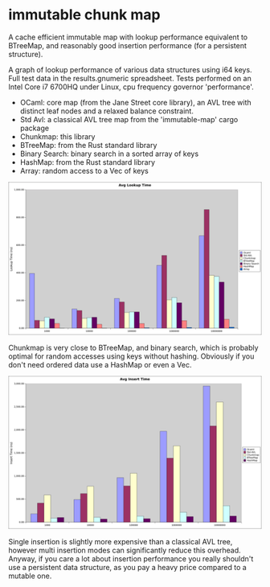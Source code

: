 # immutable chunk map

A cache efficient immutable map with lookup performance equivalent to BTreeMap,
and reasonably good insertion performance (for a persistent structure).

A graph of lookup performance of various data structures using i64 keys. Full
test data in the results.gnumeric spreadsheet. Tests performed on an Intel Core
i7 6700HQ under Linux, cpu frequency governor 'performance'.

* OCaml: core map (from the Jane Street core library), an AVL tree with
distinct leaf nodes and a relaxed balance constraint.
* Std Avl: a classical AVL tree map from the 'immutable-map' cargo package
* Chunkmap: this library
* BTreeMap: from the Rust standard library
* Binary Search: binary search in a sorted array of keys
* HashMap: from the Rust standard library
* Array: random access to a Vec of keys

![alt text](avg-lookup-time.svg "average lookup time")

Chunkmap is very close to BTreeMap, and binary search, which is probably optimal
for random accesses using keys without hashing. Obviously if you don't need
ordered data use a HashMap or even a Vec.

![alt text](avg-insert-time.svg "average insert time")

Single insertion is slightly more expensive than a classical AVL tree, however
multi insertion modes can significantly reduce this overhead. Anyway, if you
care a lot about insertion performance you really shouldn't use a persistent
data structure, as you pay a heavy price compared to a mutable one.
